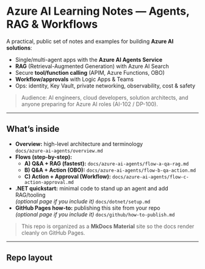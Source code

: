# Azure AI Learning Notes — Agents, RAG & Workflows

A practical, public set of notes and examples for building **Azure AI solutions**:
- Single/multi-agent apps with the **Azure AI Agents Service**
- **RAG** (Retrieval-Augmented Generation) with Azure AI Search
- Secure **tool/function calling** (APIM, Azure Functions, OBO)
- **Workflow/approvals** with Logic Apps & Teams
- Ops: identity, Key Vault, private networking, observability, cost & safety

> Audience: AI engineers, cloud developers, solution architects, and anyone preparing for Azure AI roles (AI-102 / DP-100).

---

## What’s inside

- **Overview:** high-level architecture and terminology  
  `docs/azure-ai-agents/overview.md`
- **Flows (step-by-step):**
  - **A) Q&A + RAG (fastest):** `docs/azure-ai-agents/flow-a-qa-rag.md`
  - **B) Q&A + Action (OBO):** `docs/azure-ai-agents/flow-b-qa-action.md`
  - **C) Action + Approval (Workflow):** `docs/azure-ai-agents/flow-c-action-approval.md`
- **.NET quickstart:** minimal code to stand up an agent and add RAG/tooling  
  *(optional page if you include it)* `docs/dotnet/setup.md`
- **GitHub Pages how-to:** publishing this site from your repo  
  *(optional page if you include it)* `docs/github/how-to-publish.md`

> This repo is organized as a **MkDocs Material** site so the docs render cleanly on GitHub Pages.

---

## Repo layout

